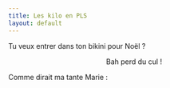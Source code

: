 ```yaml
---
title: Les kilo en PLS
layout: default
---
```

Tu veux entrer dans ton bikini pour Noël ?

<p style="text-align: center;">Bah perd du cul !</p>

Comme dirait ma tante Marie :
